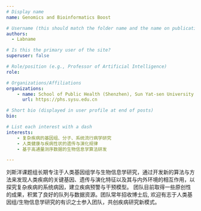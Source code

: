```yaml
---
# Display name
name: Genomics and Bioinformatics Boost 

# Username (this should match the folder name and the name on publications)
authors:
  - Labname

# Is this the primary user of the site?
superuser: false

# Role/position (e.g., Professor of Artificial Intelligence)
role: 

# Organizations/Affiliations
organizations:
    - name: School of Public Health (Shenzhen), Sun Yat-sen University 
      url: https://phs.sysu.edu.cn

# Short bio (displayed in user profile at end of posts)
bio:

# List each interest with a dash
interests:
    - 复杂疾病的基因组、分子、系统流行病学研究
    - 人类健康与疾病性状的遗传与演化规律
    - 基于高通量测序数据的生物信息学算法研发

---
```


刘斯洋课题组长期专注于人类基因组学与生物信息学研究，通过开发新的算法与方法来发现人类疾病的关键基因、遗传与演化特征以及其与内外环境的相互作用，以探究复杂疾病的系统病因，建立疾病预警与干预模型。 团队目前取得一些原创性的成果，积累了良好的队列与数据资源。团队常年招收博士后, 欢迎有志于人类基因组/生物信息学研究的有识之士参入团队，共创疾病研究新模式。
